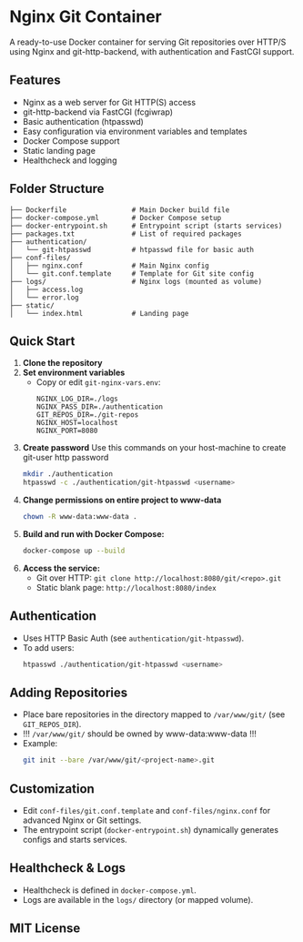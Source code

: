 # Nginx Git Container

A ready-to-use Docker container for serving Git repositories over HTTP/S using Nginx and git-http-backend, with authentication and FastCGI support.

## Features
- Nginx as a web server for Git HTTP(S) access
- git-http-backend via FastCGI (fcgiwrap)
- Basic authentication (htpasswd)
- Easy configuration via environment variables and templates
- Docker Compose support
- Static landing page
- Healthcheck and logging

## Folder Structure
```
├── Dockerfile                # Main Docker build file
├── docker-compose.yml        # Docker Compose setup
├── docker-entrypoint.sh      # Entrypoint script (starts services)
├── packages.txt              # List of required packages
├── authentication/
│   └── git-htpasswd          # htpasswd file for basic auth
├── conf-files/
│   ├── nginx.conf            # Main Nginx config
│   └── git.conf.template     # Template for Git site config
├── logs/                     # Nginx logs (mounted as volume)
│   ├── access.log
│   └── error.log
├── static/
│   └── index.html            # Landing page
```

## Quick Start

1. **Clone the repository**
2. **Set environment variables**
   - Copy or edit `git-nginx-vars.env`:
     ```env
     NGINX_LOG_DIR=./logs
     NGINX_PASS_DIR=./authentication
     GIT_REPOS_DIR=./git-repos
     NGINX_HOST=localhost
     NGINX_PORT=8080
     ```
4. **Create password**
    Use this commands on your host-machine to create git-user http password
    ```sh
    mkdir ./authentication
    htpasswd -c ./authentication/git-htpasswd <username>
    ```
5. **Change permissions on entire project to www-data**
   ```sh
   chown -R www-data:www-data .
   ```
6. **Build and run with Docker Compose:**
   ```sh
   docker-compose up --build
   ```
7. **Access the service:**
   - Git over HTTP: `git clone http://localhost:8080/git/<repo>.git`
   - Static blank page:  `http://localhost:8080/index`

## Authentication
- Uses HTTP Basic Auth (see `authentication/git-htpasswd`).
- To add users:
  ```sh
  htpasswd ./authentication/git-htpasswd <username>
  ```

## Adding Repositories
- Place bare repositories in the directory mapped to `/var/www/git/` (see `GIT_REPOS_DIR`).
- !!! `/var/www/git/` should be owned by www-data:www-data !!!
- Example:
  ```sh
  git init --bare /var/www/git/<project-name>.git
  ```

## Customization
- Edit `conf-files/git.conf.template` and `conf-files/nginx.conf` for advanced Nginx or Git settings.
- The entrypoint script (`docker-entrypoint.sh`) dynamically generates configs and starts services.

## Healthcheck & Logs
- Healthcheck is defined in `docker-compose.yml`.
- Logs are available in the `logs/` directory (or mapped volume).

## MIT License
